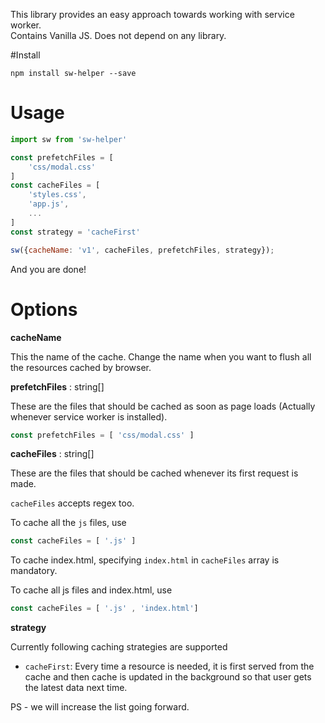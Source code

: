 This library provides an easy approach towards working with service worker.
<br/>
Contains Vanilla JS. Does not depend on any library.

#Install
```
npm install sw-helper --save
```

# Usage
```js
import sw from 'sw-helper'

const prefetchFiles = [
    'css/modal.css'
]
const cacheFiles = [
    'styles.css',
    'app.js',
    ...
]
const strategy = 'cacheFirst'

sw({cacheName: 'v1', cacheFiles, prefetchFiles, strategy});

```

And you are done!

# Options

**cacheName**

This the name of the cache. Change the name when you want to flush all the resources cached by browser.

**prefetchFiles** : string[]

These are the files that should be cached as soon as page loads (Actually whenever service worker is installed).

```js
const prefetchFiles = [ 'css/modal.css' ]

```


**cacheFiles** : string[]

These are the files that should be cached whenever its first request is made.

`cacheFiles` accepts regex too.

To cache all the `js` files, use

```js
const cacheFiles = [ '.js' ]

```

To cache index.html, specifying `index.html` in `cacheFiles` array is mandatory.

 To cache all js files and index.html, use
```js
const cacheFiles = [ '.js' , 'index.html']
```

**strategy**

Currently following caching strategies are supported

- `cacheFirst`: Every time a resource is needed, it is first served from the cache and then cache is updated in the background so that user gets the latest data next time.

PS - we will increase the list going forward.

